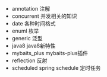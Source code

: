 * annotation   注解
* concurrent   并发相关的知识
* date         各种时间格式
* enuml        枚举
* generic      泛型
* java8        java8新特性
* mybaits_plus mybaits-plus插件
* reflection   反射
* scheduled    spring schedule 定时任务
